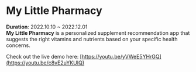 # My Little Pharmacy

**Duration**: 2022.10.10 ~ 2022.12.01 </br>
**My Little Pharmacy** is a personalized supplement recommendation app that suggests the right vitamins and nutrients based on your specific health concerns. </br>

Check out the live demo here: [https://youtu.be/yVWeE5YHrGQ](https://youtu.be/c8vE2uYKUIQ)
